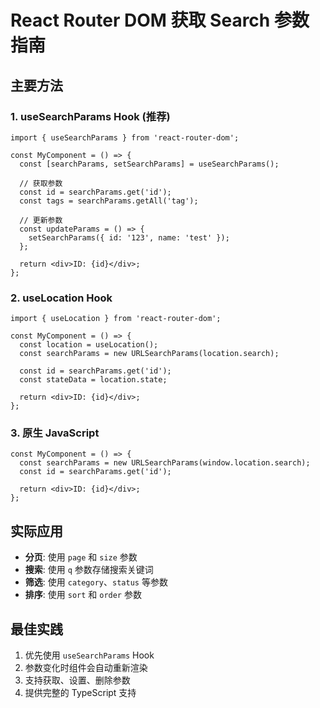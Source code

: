 # React Router DOM 获取 Search 参数指南

## 主要方法

### 1. useSearchParams Hook (推荐)

```tsx
import { useSearchParams } from 'react-router-dom';

const MyComponent = () => {
  const [searchParams, setSearchParams] = useSearchParams();

  // 获取参数
  const id = searchParams.get('id');
  const tags = searchParams.getAll('tag');

  // 更新参数
  const updateParams = () => {
    setSearchParams({ id: '123', name: 'test' });
  };

  return <div>ID: {id}</div>;
};
```

### 2. useLocation Hook

```tsx
import { useLocation } from 'react-router-dom';

const MyComponent = () => {
  const location = useLocation();
  const searchParams = new URLSearchParams(location.search);

  const id = searchParams.get('id');
  const stateData = location.state;

  return <div>ID: {id}</div>;
};
```

### 3. 原生 JavaScript

```tsx
const MyComponent = () => {
  const searchParams = new URLSearchParams(window.location.search);
  const id = searchParams.get('id');

  return <div>ID: {id}</div>;
};
```

## 实际应用

- **分页**: 使用 `page` 和 `size` 参数
- **搜索**: 使用 `q` 参数存储搜索关键词
- **筛选**: 使用 `category`、`status` 等参数
- **排序**: 使用 `sort` 和 `order` 参数

## 最佳实践

1. 优先使用 `useSearchParams` Hook
2. 参数变化时组件会自动重新渲染
3. 支持获取、设置、删除参数
4. 提供完整的 TypeScript 支持
